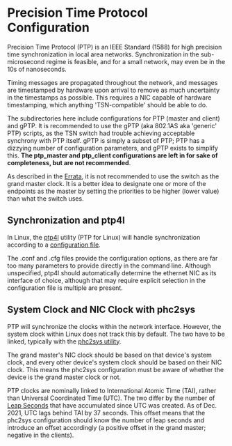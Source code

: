 # Precision Time Protocol Configuration

Precision Time Protocol (PTP) is an IEEE Standard (1588) for high precision time synchronization in local area networks. Synchronization in the sub-microsecond regime is feasible, and for a small network, may even be in the 10s of nanoseconds.

Timing messages are propagated throughout the network, and messages are timestamped by hardware upon arrival to remove as much uncertainty in the timestamps as possible. This requires a NIC capable of hardware timestamping, which anything 'TSN-compatible' should be able to do.

The subdirectories here include configurations for PTP (master and client) and gPTP. It is recommended to use the gPTP (aka 802.1AS aka 'generic' PTP) scripts, as the TSN switch had trouble achieving acceptable synchrony with PTP itself. gPTP is simply a subset of PTP; PTP has a dizzying number of configuration parameters, and gPTP exists to simplify this. **The ptp_master and ptp_client configurations are left in for sake of completeness, but are not recommended**.

As described in the [Errata](../info_and_errata.md#errata), it is not recommended to use the switch as the grand master clock. It is a better idea to designate one or more of the endpoints as the master by setting the priorities to be higher (lower value) than what the switch uses.

## Synchronization and ptp4l

In Linux, the [ptp4l](https://linux.die.net/man/8/ptp4l) utility (PTP for Linux) will handle synchronization according to a [configuration file](https://github.com/openil/linuxptp/tree/master/configs).

The .conf and .cfg files provide the configuration options, as there are far too many parameters to provide directly in the command line. Although unspecified, ptp4l should automatically determine the ethernet NIC as its interface of choice, although that may require explicit selection in the configuration file is multiple are present.

## System Clock and NIC Clock with phc2sys

PTP will synchronize the clocks within the network interface. However, the system clock within Linux does not track this by default. The two have to be linked, typically with the [phc2sys utility](https://manpages.ubuntu.com/manpages/focal/en/man8/phc2sys.8.html).

The grand master's NIC clock should be based on that device's system clock, and every other device's system clock should be based on their NIC clock. This means the phc2sys configuration must be aware of whether the device is the grand master clock or not.

PTP clocks are nominally linked to International Atomic Time (TAI), rather than Universal Coordinated Time (UTC). The two differ by the number of [Leap Seconds](https://en.wikipedia.org/wiki/Leap_second) that have accumulated since UTC was created. As of Dec. 2021, UTC lags behind TAI by 37 seconds. This offset means that the phc2sys configuration should know the number of leap seconds and introduce an offset accordingly (a positive offset in the grand master; negative in the clients).
